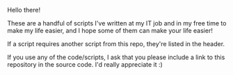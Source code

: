 Hello there!

These are a handful of scripts I've written at my IT job and in my free time to make my life easier, and I hope some of them can make your life easier!

If a script requires another script from this repo, they're listed in the header.

If you use any of the code/scripts, I ask that you please include a link to this repository in the source code. I'd really appreciate it :)
